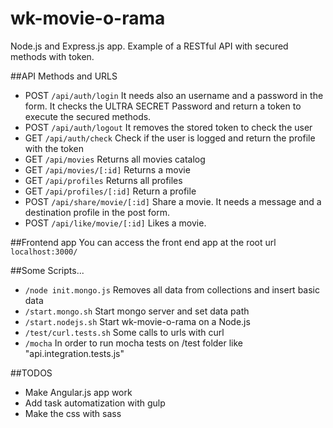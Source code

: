 # wk-movie-o-rama

Node.js and Express.js app. Example of a RESTful API with secured methods with token.

##API Methods and URLS

* POST `/api/auth/login`
It needs also an username and a password in the form. It checks the ULTRA SECRET Password and return a token to execute the secured methods.
* POST `/api/auth/logout` It removes the stored token to check the user
* GET `/api/auth/check` Check if the user is logged and return the profile with the token
* GET `/api/movies` Returns all movies catalog
* GET `/api/movies/[:id]` Returns a movie
* GET `/api/profiles` Returns all profiles
* GET `/api/profiles/[:id]` Return a profile
* POST `/api/share/movie/[:id]` Share a movie. It needs a message and a destination profile in the post form.
* POST `/api/like/movie/[:id]` Likes a movie.

##Frontend app
You can access the front end app at the root url `localhost:3000/`

##Some Scripts...

* `/node init.mongo.js`
Removes all data from collections and insert basic data
*  `/start.mongo.sh`
Start mongo server and set data path
*  `/start.nodejs.sh`
Start wk-movie-o-rama on a Node.js
* `/test/curl.tests.sh`
Some calls to urls with curl
* `/mocha`
In order to run mocha tests on /test folder like "api.integration.tests.js"

##TODOS
* Make Angular.js app work
* Add task automatization with gulp
* Make the css with sass